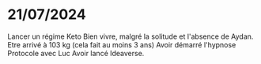 
# 21/07/2024
Lancer un régime Keto
Bien vivre, malgré la solitude et l'absence de Aydan.
Etre arrivé à 103 kg (cela fait au moins 3 ans)
Avoir démarré l'hypnose
Protocole avec Luc
Avoir lancé Ideaverse.
